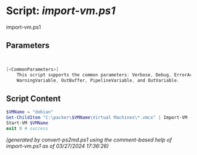 Script: *import-vm.ps1*
========================

import-vm.ps1 


Parameters
----------
```powershell


[<CommonParameters>]
    This script supports the common parameters: Verbose, Debug, ErrorAction, ErrorVariable, WarningAction, 
    WarningVariable, OutBuffer, PipelineVariable, and OutVariable.
```

Script Content
--------------
```powershell
$VMName = "debian"
Get-ChildItem "C:\packer\$VMName\Virtual Machines\*.vmcx" | Import-VM -Copy -VhdDestinationPath "C:\VirtualMachines\$VMName\Virtual Hard Disks" -VirtualMachinePath "C:\VirtualMachines\$VMName" -GenerateNewId
Start-VM $VMName
exit 0 # success
```

*(generated by convert-ps2md.ps1 using the comment-based help of import-vm.ps1 as of 03/27/2024 17:36:26)*
